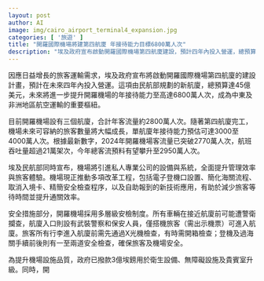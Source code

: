 ```yaml
---
layout: post
author: AI
image: img/cairo_airport_terminal4_expansion.jpg
categories: [ '旅遊' ]
title: "開羅國際機場將建第四航廈 年接待能力目標6800萬人次"
description: "埃及政府宣布啟動開羅國際機場第四航廈建設，預計四年內投入營運，總預算達45億美元。新航廈將使機場年接待旅客能力提升至6800萬人次，鞏固其在中東及非洲航空運輸樞紐地位。2024年機場客流量突破2770萬人次，預估全年將達2950萬人次。民航部同步推動設備升級與管理改革，引進私人專業公司，優化通關流程、安全措施及設施品質，全面提升旅客體驗。"
---
```

因應日益增長的旅客運輸需求，埃及政府宣布將啟動開羅國際機場第四航廈的建設計畫，預計在未來四年內投入營運。這項由民航部規劃的新航廈，總預算達45億美元，未來將進一步提升開羅機場的年接待能力至高達6800萬人次，成為中東及非洲地區航空運輸的重要樞紐。

目前開羅機場設有三個航廈，合計年客流量約2800萬人次。隨著第四航廈完工，機場未來可容納的旅客數量將大幅成長，單航廈年接待能力預估可達3000至4000萬人次。根據最新數字，2024年開羅機場客流量已突破2770萬人次，航班吞吐量超過21萬架次，今年總客流預料有望攀升至2950萬人次。

埃及民航部同時宣布，機場將引進私人專業公司的設備與系統，全面提升管理效率與旅客體驗。機場現正推動多項改革工程，包括電子登機口設置、簡化海關流程、取消入境卡、精簡安全檢查程序，以及自助報到的新技術應用，有助於減少旅客等待時間並提升通關效率。

安全措施部分，開羅機場採用多層級安檢制度。所有車輛在接近航廈前可能遭警衛攔查，航廈入口則設有武裝警察和保安人員，僅搭機旅客（需出示機票）可進入航廈。旅客所有行李進入航廈前需先通過X光機檢查，有時需開箱檢查；登機及過海關手續前後則有一至兩道安全檢查，確保旅客及機場安全。

為提升機場設施品質，政府已撥款3億埃鎊用於衛生設備、無障礙設施及貴賓室升級。同時，開